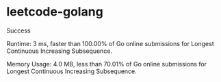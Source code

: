 # leetcode-golang

Success

Runtime: 3 ms, faster than 100.00% of Go online submissions for Longest Continuous Increasing Subsequence.

Memory Usage: 4.0 MB, less than 70.01% of Go online submissions for Longest Continuous Increasing Subsequence.
